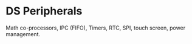 # DS Peripherals

Math co-processors, IPC (FIFO), Timers, RTC, SPI, touch screen, power management.
